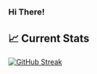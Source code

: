 <a href="https://www.linkedin.com/in/shahjalal2075/">
<img src="" />
</a>


### Hi There!

## :chart_with_upwards_trend: Current Stats

[![GitHub Streak](https://github-readme-streak-stats.herokuapp.com?user=Shahjalal2075&theme=tokyonight&border_radius=16&date_format=M%20j%5B%2C%20Y%5D&card_width=500)](https://git.io/streak-stats)